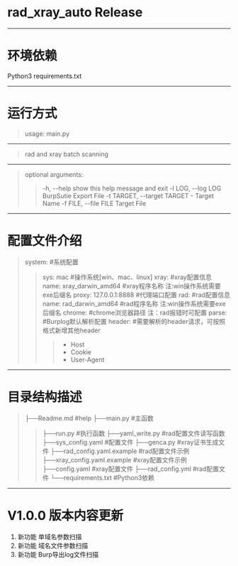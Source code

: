 rad_xray_auto Release
===========================
***
# 环境依赖
Python3
requirements.txt
***
# 运行方式
> usage: main.py
***
> rad and xray batch scanning
***
> optional arguments:
> >    -h, --help            show this help message and exit
> >    -l LOG, --log LOG     BurpSutie Export File
> >    -t TARGET, --target TARGET
> >                      - Target Name
> >    -f FILE, --file FILE  Target File
***
# 配置文件介绍
> system:                                       #系统配置
> >  sys: mac                                    #操作系统[win、mac、linux]
> xray:                                         #xray配置信息
> >  name: xray_darwin_amd64                     #xray程序名称 注:win操作系统需要exe后缀名
> >  proxy: 127.0.0.1:8888                       #代理端口配置
> rad:                                          #rad配置信息
> >  name: rad_darwin_amd64                      #rad程序名称 注:win操作系统需要exe后缀名
> >  chrome:                                     #chrome浏览器路径 注：rad报错时可配置
> parse:                                        #Burplog默认解析配置
> >  header:                                     #需要解析的header请求，可按照格式新增其他header
> > >  - Host
> > >  - Cookie
> > >  - User-Agent
***
# 目录结构描述
> ├──Readme.md                   #help
> ├──main.py                     #主函数
> >    ├──run.py                  #执行函数
> >    ├──yaml_write.py           #rad配置文件读写函数
> >    ├──sys_config.yaml         #配置文件
> ├──genca.py                    #xray证书生成文件
> ├──rad_config.yaml.example     #rad配置文件示例
> ├──xray_config.yaml.example    #xray配置文件示例
> ├──config.yaml                 #xray配置文件
> ├──rad_config.yml              #rad配置文件
> └──requirements.txt            #Python3依赖
***
# V1.0.0 版本内容更新
1. 新功能	 单域名参数扫描
2. 新功能	 域名文件参数扫描
3. 新功能	 Burp导出log文件扫描
